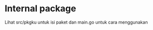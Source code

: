 Internal package
================

Lihat src/pkgku untuk isi paket dan main.go untuk cara menggunakan
